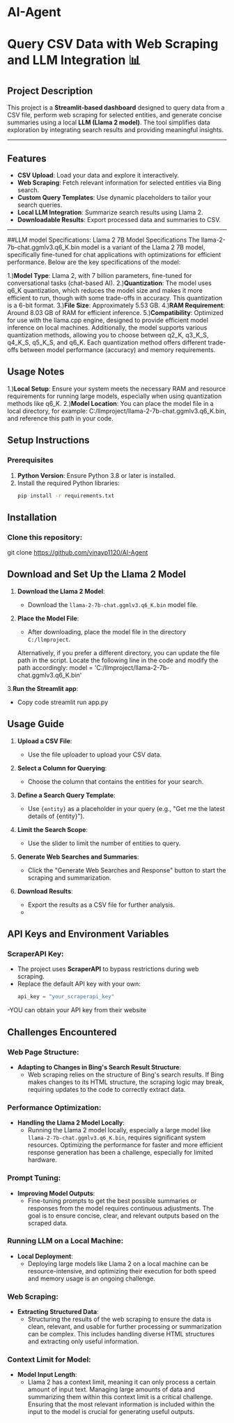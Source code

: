 # AI-Agent
# Query CSV Data with Web Scraping and LLM Integration 📊

## Project Description
This project is a **Streamlit-based dashboard** designed to query data from a CSV file, perform web scraping for selected entities, and generate concise summaries using a local **LLM (Llama 2 model)**. The tool simplifies data exploration by integrating search results and providing meaningful insights.

---

## Features
- **CSV Upload**: Load your data and explore it interactively.
- **Web Scraping**: Fetch relevant information for selected entities via Bing search.
- **Custom Query Templates**: Use dynamic placeholders to tailor your search queries.
- **Local LLM Integration**: Summarize search results using Llama 2.
- **Downloadable Results**: Export processed data and summaries to CSV.

---
##LLM model Specifications:
Llama 2 7B Model Specifications
The llama-2-7b-chat.ggmlv3.q6_K.bin model is a variant of the Llama 2 7B model, specifically fine-tuned for chat applications with optimizations for efficient performance. Below are the key specifications of the model:

1.)**Model Type**: Llama 2, with 7 billion parameters, fine-tuned for conversational tasks (chat-based AI).
2.)**Quantization**: The model uses q6_K quantization, which reduces the model size and makes it more efficient to run, though with some trade-offs in accuracy. This quantization is a 6-bit format.
3.)**File Size**: Approximately 5.53 GB.
4.)**RAM Requirement**: Around 8.03 GB of RAM for efficient inference.
5.)**Compatibility**: Optimized for use with the llama.cpp engine, designed to provide efficient model inference on local machines.
Additionally, the model supports various quantization methods, allowing you to choose between q2_K, q3_K_S, q4_K_S, q5_K_S, and q6_K. Each quantization method offers different trade-offs between model performance (accuracy) and memory requirements.

## Usage Notes
1.)**Local Setup**: Ensure your system meets the necessary RAM and resource requirements for running large models, especially when using quantization methods like q6_K.
2.)**Model Location**: You can place the model file in a local directory, for example: C:/llmproject/llama-2-7b-chat.ggmlv3.q6_K.bin, and reference this path in your code.

## Setup Instructions

### Prerequisites
1. **Python Version**: Ensure Python 3.8 or later is installed.
2. Install the required Python libraries:
   ```bash
   pip install -r requirements.txt
## Installation

### Clone this repository:

git clone https://github.com/vinayp1120/AI-Agent


## Download and Set Up the Llama 2 Model

1. **Download the Llama 2 Model**:
   - Download the `llama-2-7b-chat.ggmlv3.q6_K.bin` model file.

2. **Place the Model File**:
   - After downloading, place the model file in the directory `C:/llmproject`.
   
   Alternatively, if you prefer a different directory, you can update the file path in the script. 
   Locate the following line in the code and modify the path accordingly:
   model = 'C:/llmproject/llama-2-7b-chat.ggmlv3.q6_K.bin'

3.**Run the Streamlit app**:
-  Copy code
  streamlit run app.py
## Usage Guide

1. **Upload a CSV File**:
   - Use the file uploader to upload your CSV data.

2. **Select a Column for Querying**:
   - Choose the column that contains the entities for your search.

3. **Define a Search Query Template**:
   - Use `{entity}` as a placeholder in your query (e.g., "Get me the latest details of {entity}").

4. **Limit the Search Scope**:
   - Use the slider to limit the number of entities to query.

5. **Generate Web Searches and Summaries**:
   - Click the "Generate Web Searches and Response" button to start the scraping and summarization.

6. **Download Results**:
   - Export the results as a CSV file for further analysis.
   - 
## API Keys and Environment Variables

### ScraperAPI Key:
- The project uses **ScraperAPI** to bypass restrictions during web scraping.
- Replace the default API key with your own:
  ```python
  api_key = "your_scraperapi_key"

-YOU can obtain your API key from their website


## Challenges Encountered

### Web Page Structure:
- **Adapting to Changes in Bing's Search Result Structure**:
  - Web scraping relies on the structure of Bing's search results. If Bing makes changes to its HTML structure, the scraping logic may break, requiring updates to the code to correctly extract data.

### Performance Optimization:
- **Handling the Llama 2 Model Locally**:
  - Running the Llama 2 model locally, especially a large model like `llama-2-7b-chat.ggmlv3.q6_K.bin`, requires significant system resources. Optimizing the performance for faster and more efficient response generation has been a challenge, especially for limited hardware.

### Prompt Tuning:
- **Improving Model Outputs**:
  - Fine-tuning prompts to get the best possible summaries or responses from the model requires continuous adjustments. The goal is to ensure concise, clear, and relevant outputs based on the scraped data.

### Running LLM on a Local Machine:
- **Local Deployment**:
  - Deploying large models like Llama 2 on a local machine can be resource-intensive, and optimizing their execution for both speed and memory usage is an ongoing challenge.

### Web Scraping:
- **Extracting Structured Data**:
  - Structuring the results of the web scraping to ensure the data is clean, relevant, and usable for further processing or summarization can be complex. This includes handling diverse HTML structures and extracting only useful information.

### Context Limit for Model:
- **Model Input Length**:
  - Llama 2 has a context limit, meaning it can only process a certain amount of input text. Managing large amounts of data and summarizing them within this context limit is a critical challenge. Ensuring that the most relevant information is included within the input to the model is crucial for generating useful outputs.








